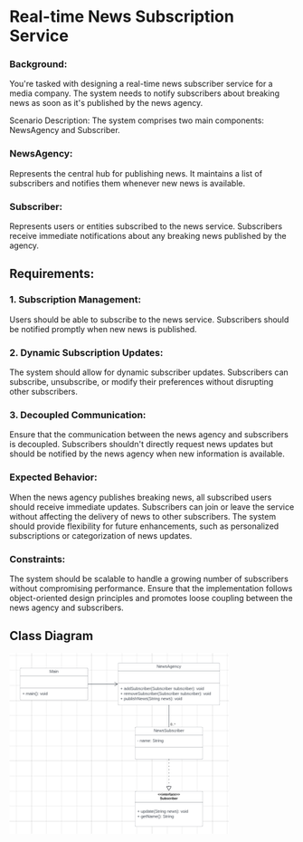 # Real-time News Subscription Service

### Background: 
You're tasked with designing a real-time news subscriber service for a media company. The system needs to notify subscribers about breaking news as soon as it's published by the news agency.

Scenario Description: The system comprises two main components: NewsAgency and Subscriber.

### NewsAgency: 
Represents the central hub for publishing news. It maintains a list of subscribers and notifies them whenever new news is available.

### Subscriber: 
Represents users or entities subscribed to the news service. Subscribers receive immediate notifications about any breaking news published by the agency.

## Requirements:

### 1. Subscription Management:

Users should be able to subscribe to the news service.
Subscribers should be notified promptly when new news is published.

### 2. Dynamic Subscription Updates:

The system should allow for dynamic subscriber updates. Subscribers can subscribe, unsubscribe, or modify their preferences without disrupting other subscribers.

### 3. Decoupled Communication:

Ensure that the communication between the news agency and subscribers is decoupled. Subscribers shouldn't directly request news updates but should be notified by the news agency when new information is available.

### Expected Behavior:

When the news agency publishes breaking news, all subscribed users should receive immediate updates.
Subscribers can join or leave the service without affecting the delivery of news to other subscribers.
The system should provide flexibility for future enhancements, such as personalized subscriptions or categorization of news updates.

### Constraints:

The system should be scalable to handle a growing number of subscribers without compromising performance.
Ensure that the implementation follows object-oriented design principles and promotes loose coupling between the news agency and subscribers.

## Class Diagram
![img.png](img.png)